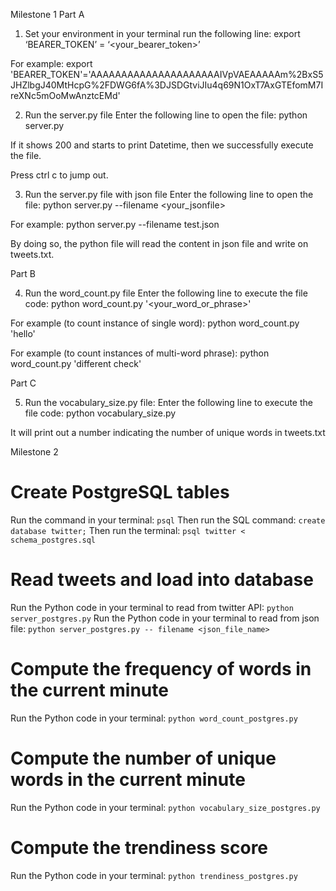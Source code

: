 Milestone 1
Part A 

1. Set your environment in your terminal run the following line: 
export ‘BEARER_TOKEN’ = ‘<your_bearer_token>’

For example: 
export 'BEARER_TOKEN'='AAAAAAAAAAAAAAAAAAAAAIVpVAEAAAAAm%2BxS5JHZlbgJ40MtHcpG%2FDWG6fA%3DJSDGtviJIu4q69N1OxT7AxGTEfomM7IreXNc5mOoMwAnztcEMd'

2. Run the server.py file 
Enter the following line to open the file:
python server.py

If it shows 200 and starts to print Datetime, then we successfully execute the file.

Press ctrl c to jump out.

3. Run the server.py file with json file
Enter the following line to open the file:
python server.py --filename <your_jsonfile>

For example:
python server.py --filename test.json

By doing so, the python file will read the content in json file and write on tweets.txt.

Part B

4. Run the word_count.py file
Enter the following line to execute the file code:
python word_count.py '<your_word_or_phrase>'

For example (to count instance of single word):
python word_count.py 'hello' 

For example (to count instances of multi-word phrase):
python word_count.py 'different check'

Part C

5. Run the vocabulary_size.py file:
Enter the following line to execute the file code:
python vocabulary_size.py

It will print out a number indicating the number of unique words in tweets.txt


Milestone 2
# Create PostgreSQL tables
Run the command in your terminal: `psql`
Then run the SQL command: `create database twitter;`
Then run the terminal: `psql twitter < schema_postgres.sql`

# Read tweets and load into database
Run the Python code in your terminal to read from twitter API: `python server_postgres.py`
Run the Python code in your terminal to read from json file: `python server_postgres.py -- filename <json_file_name>`

# Compute the frequency of words in the current minute
Run the Python code in your terminal: `python word_count_postgres.py`

# Compute the number of unique words in the current minute
Run the Python code in your terminal: `python vocabulary_size_postgres.py`

# Compute the trendiness score
Run the Python code in your terminal: `python trendiness_postgres.py`







